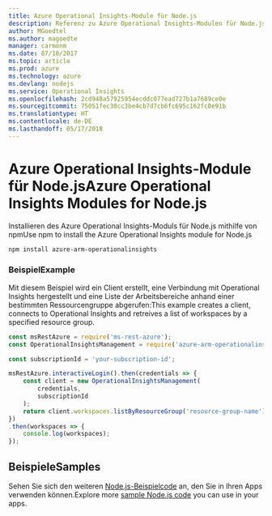 ```yaml
---
title: Azure Operational Insights-Module für Node.js
description: Referenz zu Azure Operational Insights-Modulen für Node.js
author: MGoedtel
ms.author: magoedte
manager: carmonm
ms.date: 07/18/2017
ms.topic: article
ms.prod: azure
ms.technology: azure
ms.devlang: nodejs
ms.service: Operational Insights
ms.openlocfilehash: 2cd948a57925954ecddc077ead727b1a7689ce0e
ms.sourcegitcommit: 75051fec38cc3be4cb7d7cb6fc695c162fc0e91b
ms.translationtype: HT
ms.contentlocale: de-DE
ms.lasthandoff: 05/17/2018
---
```

# <a name="azure-operational-insights-modules-for-nodejs"></a><span data-ttu-id="92d55-103">Azure Operational Insights-Module für Node.js</span><span class="sxs-lookup"><span data-stu-id="92d55-103">Azure Operational Insights Modules for Node.js</span></span>

<span data-ttu-id="92d55-104">Installieren des Azure Operational Insights-Moduls für Node.js mithilfe von npm</span><span class="sxs-lookup"><span data-stu-id="92d55-104">Use npm to install the Azure Operational Insights module for Node.js</span></span>

```bash
npm install azure-arm-operationalinsights
```

### <a name="example"></a><span data-ttu-id="92d55-105">Beispiel</span><span class="sxs-lookup"><span data-stu-id="92d55-105">Example</span></span> 

<span data-ttu-id="92d55-106">Mit diesem Beispiel wird ein Client erstellt, eine Verbindung mit Operational Insights hergestellt und eine Liste der Arbeitsbereiche anhand einer bestimmten Ressourcengruppe abgerufen:</span><span class="sxs-lookup"><span data-stu-id="92d55-106">This example creates a client, connects to Operational Insights and retreives a list of workspaces by a specified resource group.</span></span>

```javascript
const msRestAzure = require('ms-rest-azure');
const OperationalInsightsManagement = require('azure-arm-operationalinsights');

const subscriptionId = 'your-subscription-id';

msRestAzure.interactiveLogin().then(credentials => {
    const client = new OperationalInsightsManagement(
        credentials,
        subscriptionId
    );
    return client.workspaces.listByResourceGroup('resource-group-name');
})
.then(workspaces => {
    console.log(workspaces);
});
``` 

## <a name="samples"></a><span data-ttu-id="92d55-107">Beispiele</span><span class="sxs-lookup"><span data-stu-id="92d55-107">Samples</span></span>

<span data-ttu-id="92d55-108">Sehen Sie sich den weiteren [Node.js-Beispielcode](https://azure.microsoft.com/resources/samples/?platform=nodejs) an, den Sie in Ihren Apps verwenden können.</span><span class="sxs-lookup"><span data-stu-id="92d55-108">Explore more [sample Node.js code](https://azure.microsoft.com/resources/samples/?platform=nodejs) you can use in your apps.</span></span>
